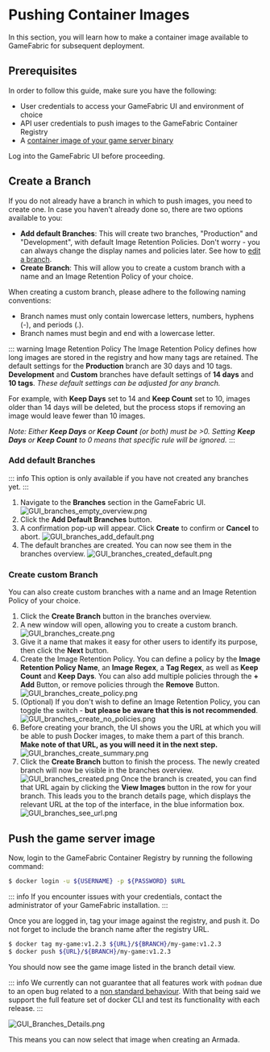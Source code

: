 # Pushing Container Images

In this section, you will learn how to make a container image available to GameFabric for subsequent deployment.

## Prerequisites

In order to follow this guide, make sure you have the following:

* User credentials to access your GameFabric UI and environment of choice
* API user credentials to push images to the GameFabric Container Registry
* A [container image of your game server binary](building-a-container-image.md)

Log into the GameFabric UI before proceeding.

## Create a Branch

If you do not already have a branch in which to push images, you need to create one.
In case you haven't already done so, there are two options available to you:

- **Add default Branches**: This will create two branches, "Production" and "Development", with default Image Retention Policies. Don't worry - you can always change the display names and policies later. See how to [edit a branch](edit-a-branch.md).
- **Create Branch**: This will allow you to create a custom branch with a name and an Image Retention Policy of your choice.

When creating a custom branch, please adhere to the following naming conventions:

* Branch names must only contain lowercase letters, numbers, hyphens (-), and periods (.).
* Branch names must begin and end with a lowercase letter.

::: warning Image Retention Policy
The Image Retention Policy defines how long images are stored in the registry and how many tags are retained.
The default settings for the **Production** branch are 30 days and 10 tags. **Development** and **Custom** branches have default settings of **14 days** and **10 tags**. _These default settings can be adjusted for any branch._

For example, with **Keep Days** set to 14 and **Keep Count** set to 10, images older than 14 days will be deleted, but the process stops if removing an image would leave fewer than 10 images.

_Note: Either **Keep Days** or **Keep Count** (or both) must be >0. Setting **Keep Days** or **Keep Count** to *0* means that specific rule will be ignored._
:::

### Add default Branches

::: info
This option is only available if you have not created any branches yet.
:::

1. Navigate to the **Branches** section in the GameFabric UI.
![GUI_branches_empty_overview.png](images/branches/GUI_branches_empty_overview.png)
2. Click the **Add Default Branches** button.
3. A confirmation pop-up will appear. Click **Create** to confirm or **Cancel** to abort.
![GUI_branches_add_default.png](images/branches/GUI_branches_add_default.png)
4. The default branches are created. You can now see them in the branches overview.
![GUI_branches_created_default.png](images/branches/GUI_branches_created_default.png)

### Create custom Branch

You can also create custom branches with a name and an Image Retention Policy of your choice.

1. Click the **Create Branch** button in the branches overview.
2. A new window will open, allowing you to create a custom branch.
![GUI_branches_create.png](images/branches/GUI_branches_create.png)
3. Give it a name that makes it easy for other users to identify its purpose, then click the **Next** button.
4. Create the Image Retention Policy. You can define a policy by the **Image Retention Policy Name**, an **Image Regex**, a **Tag Regex**, as well as **Keep Count** and **Keep Days**. You can also add multiple policies through the **+ Add** Button, or remove policies through the **Remove** Button.
![GUI_branches_create_policy.png](images/branches/GUI_branches_create_policy.png)
5. (Optional) If you don't wish to define an Image Retention Policy, you can toggle the switch - **but please be aware that this is not recommended**.
![GUI_branches_create_no_policies.png](images/branches/GUI_branches_create_no_policies.png)
6. Before creating your branch, the UI shows you the URL at which you will be able to push Docker images, to make them a part of this branch. **Make note of that URL, as you will need it in the next step.**
![GUI_branches_create_summary.png](images/branches/GUI_branches_create_summary.png)
7. Click the **Create Branch** button to finish the process. The newly created branch will now be visible in the branches overview.
![GUI_branches_created.png](images/branches/GUI_branches_created.png)
Once the branch is created, you can find that URL again by clicking the **View Images** button in the row for your branch. This leads you to the branch details page, which displays the relevant URL at the top of the interface, in the blue information box.
![GUI_branches_see_url.png](images/branches/GUI_branches_see_url.png)

## Push the game server image

Now, login to the GameFabric Container Registry by running the following command:

```bash
$ docker login -u ${USERNAME} -p ${PASSWORD} $URL
```

::: info
If you encounter issues with your credentials, contact the administrator of your GameFabric installation.
:::

Once you are logged in, tag your image against the registry, and push it.
Do not forget to include the branch name after the registry URL.

```bash
$ docker tag my-game:v1.2.3 ${URL}/${BRANCH}/my-game:v1.2.3
$ docker push ${URL}/${BRANCH}/my-game:v1.2.3
```

You should now see the game image listed in the branch detail view.

::: info
We currently can not guarantee that all features work with `podman` due to an open bug related to a [non standard behaviour](https://github.com/containers/podman/issues/15187).
With that being said we support the full feature set of docker CLI and test its functionality with each release.
:::

![GUI_Branches_Details.png](images/armada/GUI_Branches_Details.png)

This means you can now select that image when creating an Armada.
